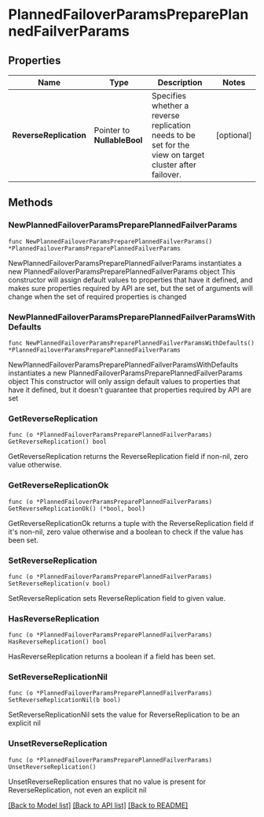 # PlannedFailoverParamsPreparePlannedFailverParams

## Properties

Name | Type | Description | Notes
------------ | ------------- | ------------- | -------------
**ReverseReplication** | Pointer to **NullableBool** | Specifies whether a reverse replication needs to be set for the view on target cluster after failover. | [optional] 

## Methods

### NewPlannedFailoverParamsPreparePlannedFailverParams

`func NewPlannedFailoverParamsPreparePlannedFailverParams() *PlannedFailoverParamsPreparePlannedFailverParams`

NewPlannedFailoverParamsPreparePlannedFailverParams instantiates a new PlannedFailoverParamsPreparePlannedFailverParams object
This constructor will assign default values to properties that have it defined,
and makes sure properties required by API are set, but the set of arguments
will change when the set of required properties is changed

### NewPlannedFailoverParamsPreparePlannedFailverParamsWithDefaults

`func NewPlannedFailoverParamsPreparePlannedFailverParamsWithDefaults() *PlannedFailoverParamsPreparePlannedFailverParams`

NewPlannedFailoverParamsPreparePlannedFailverParamsWithDefaults instantiates a new PlannedFailoverParamsPreparePlannedFailverParams object
This constructor will only assign default values to properties that have it defined,
but it doesn't guarantee that properties required by API are set

### GetReverseReplication

`func (o *PlannedFailoverParamsPreparePlannedFailverParams) GetReverseReplication() bool`

GetReverseReplication returns the ReverseReplication field if non-nil, zero value otherwise.

### GetReverseReplicationOk

`func (o *PlannedFailoverParamsPreparePlannedFailverParams) GetReverseReplicationOk() (*bool, bool)`

GetReverseReplicationOk returns a tuple with the ReverseReplication field if it's non-nil, zero value otherwise
and a boolean to check if the value has been set.

### SetReverseReplication

`func (o *PlannedFailoverParamsPreparePlannedFailverParams) SetReverseReplication(v bool)`

SetReverseReplication sets ReverseReplication field to given value.

### HasReverseReplication

`func (o *PlannedFailoverParamsPreparePlannedFailverParams) HasReverseReplication() bool`

HasReverseReplication returns a boolean if a field has been set.

### SetReverseReplicationNil

`func (o *PlannedFailoverParamsPreparePlannedFailverParams) SetReverseReplicationNil(b bool)`

 SetReverseReplicationNil sets the value for ReverseReplication to be an explicit nil

### UnsetReverseReplication
`func (o *PlannedFailoverParamsPreparePlannedFailverParams) UnsetReverseReplication()`

UnsetReverseReplication ensures that no value is present for ReverseReplication, not even an explicit nil

[[Back to Model list]](../README.md#documentation-for-models) [[Back to API list]](../README.md#documentation-for-api-endpoints) [[Back to README]](../README.md)


